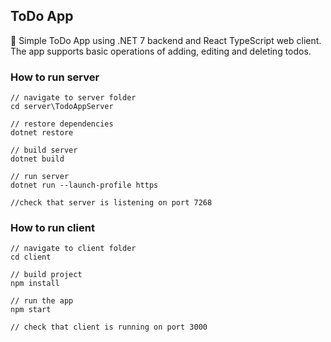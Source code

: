## ToDo App

📝 Simple ToDo App using .NET 7 backend and React TypeScript web client. The app supports basic operations of adding, editing and deleting todos.

### How to run server

```
// navigate to server folder
cd server\TodoAppServer

// restore dependencies
dotnet restore

// build server
dotnet build

// run server
dotnet run --launch-profile https

//check that server is listening on port 7268
```

### How to run client

```
// navigate to client folder
cd client

// build project
npm install

// run the app
npm start

// check that client is running on port 3000
```
